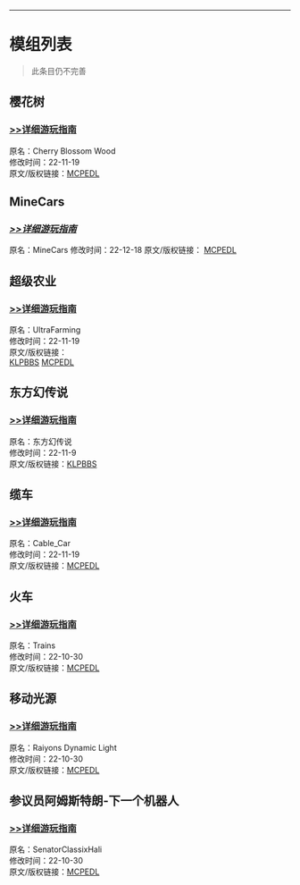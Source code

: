 ---------
# 模组列表  
> 此条目仍不完善
## 樱花树  
### [**>>详细游玩指南**](list/Cherry_Blossom_Wood.md)    
原名：Cherry Blossom Wood  
修改时间：22-11-19  
原文/版权链接：[MCPEDL](https://mcpedl.com/cherry-blossom-wood-1-addon/)  
## MineCars  
### [***>>详细游玩指南***](list/MineCars.md)
原名：MineCars
修改时间：22-12-18
原文/版权链接：
[MCPEDL](https://mcpedl.com/minecars-addon/#comment-691055)
## 超级农业  
### [**>>详细游玩指南**](list/UltraFarming.md)  
原名：UltraFarming  
修改时间：22-11-19  
原文/版权链接：  
[KLPBBS](https://klpbbs.com/thread-67672-1-1.html)   [MCPEDL](https://mcpedl.com/ultrafarming-addon/)  
## 东方幻传说  
### [**>>详细游玩指南**](Dfhcs.md)  
原名：东方幻传说  
修改时间：22-11-9  
原文/版权链接：[KLPBBS](https://klpbbs.com/thread-67672-1-1.html)  
## 缆车  
### [**>>详细游玩指南**]()  
原名：Cable_Car  
修改时间：22-11-19  
原文/版权链接：[MCPEDL](https://mcpedl.com/cable-car-addon-1/)  
## 火车   
### [**>>详细游玩指南**]()  
原名：Trains  
修改时间：22-10-30  
原文/版权链接：[MCPEDL](https://mcpedl.com/trains-add-on-steam-edition/)  
## 移动光源   
### [**>>详细游玩指南**]()  
原名：Raiyons Dynamic Light  
修改时间：22-10-30  
原文/版权链接：[MCPEDL](https://mcpedl.com/raiyons-dynamic-light-addon/)  
## 参议员阿姆斯特朗-下一个机器人  
### [**>>详细游玩指南**]()  
原名：SenatorClassixHali  
修改时间：22-10-30  
原文/版权链接：[MCPEDL](https://mcpedl.com/senator-armstrong-nextbot-addon/)